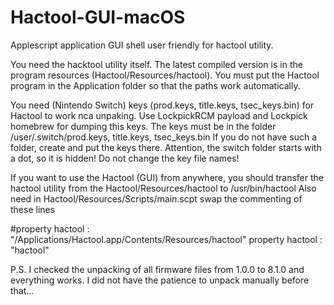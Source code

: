 # Hactool-GUI-macOS
Applescript application GUI shell user friendly for hactool utility.

You need the hacktool utility itself.
The latest compiled version is in the program resources (Hactool/Resources/hactool). 
You must put the Hactool program in the Application folder so that the paths work automatically.

You need (Nintendo Switch) keys (prod.keys, title.keys, tsec_keys.bin) for Hactool to work nca unpaking.
Use LockpickRCM payload and Lockpick homebrew for dumping this keys.
The keys must be in the folder /user/.switch/prod.keys, title.keys, tsec_keys.bin
If you do not have such a folder, create and put the keys there.
Attention, the switch folder starts with a dot, so it is hidden!
Do not change the key file names!

If you want to use the Hactool (GUI) from anywhere, 
you should transfer the hactool utility from the  Hactool/Resources/hactool to /usr/bin/hactool
Also need in Hactool/Resources/Scripts/main.scpt swap the commenting of these lines

#property hactool : "/Applications/Hactool.app/Contents/Resources/hactool"
property hactool : "hactool"

P.S.
I checked the unpacking of all firmware files from 1.0.0 to 8.1.0 and everything works. 
I did not have the patience to unpack manually before that...
